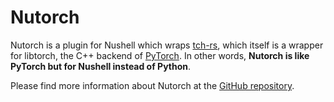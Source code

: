 # Nutorch

Nutorch is a plugin for Nushell which wraps
[tch-rs](https://crates.io/crates/tch), which itself is a wrapper for libtorch,
the C++ backend of [PyTorch](https://pytorch.org/). In other words, **Nutorch is
like PyTorch but for Nushell instead of Python**.

Please find more information about Nutorch at the
[GitHub repository](https://github.com/nutorch/nutorch).
